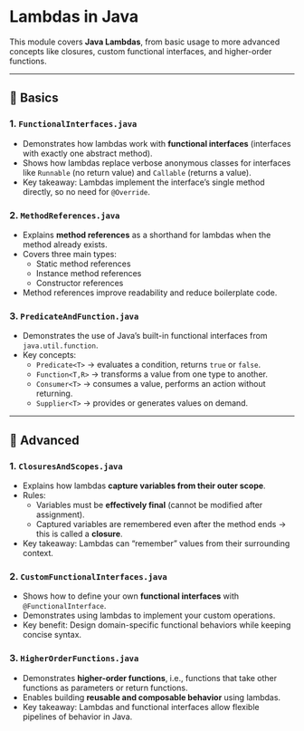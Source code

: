 # Lambdas in Java

This module covers **Java Lambdas**, from basic usage to more advanced concepts like closures, custom functional interfaces, and higher-order functions.

---

## 📂 Basics

### 1. `FunctionalInterfaces.java`
- Demonstrates how lambdas work with **functional interfaces** (interfaces with exactly one abstract method).
- Shows how lambdas replace verbose anonymous classes for interfaces like `Runnable` (no return value) and `Callable` (returns a value).
- Key takeaway: Lambdas implement the interface’s single method directly, so no need for `@Override`.

### 2. `MethodReferences.java`
- Explains **method references** as a shorthand for lambdas when the method already exists.
- Covers three main types:
    - Static method references
    - Instance method references
    - Constructor references
- Method references improve readability and reduce boilerplate code.

### 3. `PredicateAndFunction.java`
- Demonstrates the use of Java’s built-in functional interfaces from `java.util.function`.
- Key concepts:
    - `Predicate<T>` → evaluates a condition, returns `true` or `false`.
    - `Function<T,R>` → transforms a value from one type to another.
    - `Consumer<T>` → consumes a value, performs an action without returning.
    - `Supplier<T>` → provides or generates values on demand.

---

## 📂 Advanced

### 1. `ClosuresAndScopes.java`
- Explains how lambdas **capture variables from their outer scope**.
- Rules:
    - Variables must be **effectively final** (cannot be modified after assignment).
    - Captured variables are remembered even after the method ends → this is called a **closure**.
- Key takeaway: Lambdas can “remember” values from their surrounding context.

### 2. `CustomFunctionalInterfaces.java`
- Shows how to define your own **functional interfaces** with `@FunctionalInterface`.
- Demonstrates using lambdas to implement your custom operations.
- Key benefit: Design domain-specific functional behaviors while keeping concise syntax.

### 3. `HigherOrderFunctions.java`
- Demonstrates **higher-order functions**, i.e., functions that take other functions as parameters or return functions.
- Enables building **reusable and composable behavior** using lambdas.
- Key takeaway: Lambdas and functional interfaces allow flexible pipelines of behavior in Java.
